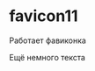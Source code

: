 # favicon11
<!DOCTYPE html>
<html lang="en">
<head>
	<meta charset="UTF-8">
	<meta name="viewport" content="width=device-width, initial-scale=1.0">
	<title>Document</title>
	<!-- <link rel-'icon' href-"favicon.ico">-->
	<link rel="icon" href="img/icons8 ico 32.png" type="image/svg+xml"> 
</head>
<body>
	<hi>Работает фавиконка</hi>
	<p>Ещё немного текста</p>
</body>
</html>
